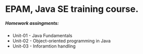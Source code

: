 # EPAM, Java SE training course.
##### Homework assingments:

- Unit-01 - Java Fundamentals
- Unit-02 - Object-oriented programming in Java
- Unit-03 - Inforamtion handling
